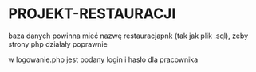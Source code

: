 # PROJEKT-RESTAURACJI

baza danych powinna mieć nazwę restauracjapnk (tak jak plik .sql), żeby strony php działały poprawnie

w logowanie.php jest podany login i hasło dla pracownika
